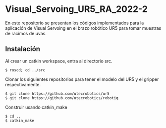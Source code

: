 # Visual_Servoing_UR5_RA_2022-2
En este repositorio se presentan los códigos implementados para la aplicación de Visual Servoing en el brazo robótico UR5 para tomar muestras de racimos de uvas.

## Instalación

Al crear un catkin workspace, entra al directorio src.

  ```
  $ roscd; cd ../src
  ```
  
Clonar los siguientes repositorios para tener el modelo del UR5 y el gripper respectivamente. 

  ```
  $ git clone https://github.com/utecrobotics/ur5
  $ git clone https://github.com/utecrobotics/robotiq
  ```
  
Construir usando catkin_make

  ```
  $ cd ..
  $ catkin_make
  ```

